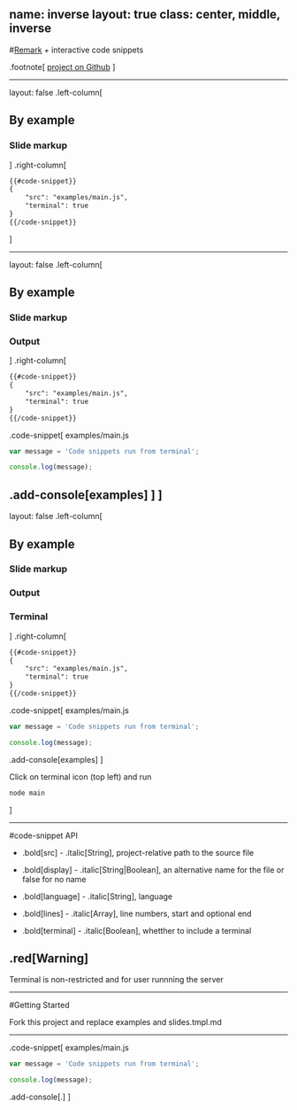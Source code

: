 name: inverse
layout: true
class: center, middle, inverse
---
#[Remark](https://github.com/gnab/remark.git) + interactive code snippets

.footnote[
	[project on Github](https://github.com/PeterHancock/remark-code-snippets.git)
]

---
layout: false
.left-column[
  ##  By example
  ### Slide markup
]
.right-column[

```xml
{{#code-snippet}}
{
	"src": "examples/main.js",
	"terminal": true
}
{{/code-snippet}}

```
]

---
layout: false
.left-column[
  ##  By example
  ### Slide markup
  ### Output
]
.right-column[

```xml
{{#code-snippet}}
{
	"src": "examples/main.js",
	"terminal": true
}
{{/code-snippet}}
```

.code-snippet[
examples/main.js 

```javascript
var message = 'Code snippets run from terminal';

console.log(message);
```

.add-console[examples]
]
]
---
layout: false
.left-column[
  ##  By example
  ### Slide markup
  ### Output
  ### Terminal
]
.right-column[

```xml
{{#code-snippet}}
{
	"src": "examples/main.js",
	"terminal": true
}
{{/code-snippet}}
```

.code-snippet[
examples/main.js 

```javascript
var message = 'Code snippets run from terminal';

console.log(message);
```

.add-console[examples]
]

Click on terminal icon (top left) and run

```bash
node main
```

]

---
#code-snippet API

- .bold[src] - .italic[String], project-relative path to the source file

- .bold[display] - .italic[String|Boolean], an alternative name for the file or false for no name

- .bold[language] - .italic[String], language 

- .bold[lines] - .italic[Array], line numbers, start and optional end

- .bold[terminal] - .italic[Boolean], whetther to include a terminal

## .red[Warning]

Terminal is non-restricted and for user runnning the server

---
#Getting Started

Fork this project and replace examples and slides.tmpl.md

---
.code-snippet[
examples/main.js 

```javascript
var message = 'Code snippets run from terminal';

console.log(message);
```

.add-console[.]
]
